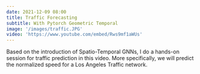 ```yaml
---
date: 2021-12-09 08:00
title: Traffic Forecasting
subtitle: With Pytorch Geometric Temporal
image: '/images/traffic.JPG'
video: 'https://www.youtube.com/embed/Rws9mf1aWUs'
---
```


Based on the introduction of Spatio-Temporal GNNs, I do a hands-on session for traffic prediction in this video. More specifically, we will predict the normalized speed for a Los Angeles Traffic network. 